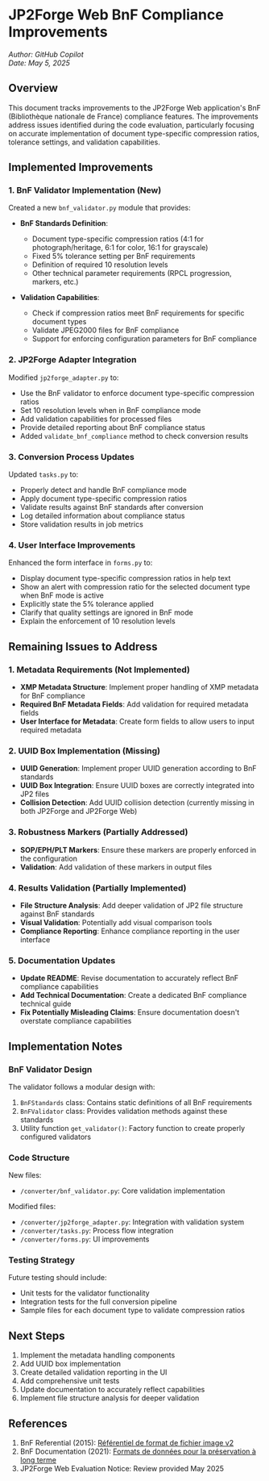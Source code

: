# JP2Forge Web BnF Compliance Improvements

*Author: GitHub Copilot  
Date: May 5, 2025*

## Overview

This document tracks improvements to the JP2Forge Web application's BnF (Bibliothèque nationale de France) compliance features. The improvements address issues identified during the code evaluation, particularly focusing on accurate implementation of document type-specific compression ratios, tolerance settings, and validation capabilities.

## Implemented Improvements

### 1. BnF Validator Implementation (New)

Created a new `bnf_validator.py` module that provides:

- **BnF Standards Definition**:
  - Document type-specific compression ratios (4:1 for photograph/heritage, 6:1 for color, 16:1 for grayscale)
  - Fixed 5% tolerance setting per BnF requirements
  - Definition of required 10 resolution levels
  - Other technical parameter requirements (RPCL progression, markers, etc.)

- **Validation Capabilities**:
  - Check if compression ratios meet BnF requirements for specific document types
  - Validate JPEG2000 files for BnF compliance
  - Support for enforcing configuration parameters for BnF compliance

### 2. JP2Forge Adapter Integration

Modified `jp2forge_adapter.py` to:

- Use the BnF validator to enforce document type-specific compression ratios
- Set 10 resolution levels when in BnF compliance mode
- Add validation capabilities for processed files
- Provide detailed reporting about BnF compliance status
- Added `validate_bnf_compliance` method to check conversion results

### 3. Conversion Process Updates

Updated `tasks.py` to:

- Properly detect and handle BnF compliance mode
- Apply document type-specific compression ratios
- Validate results against BnF standards after conversion
- Log detailed information about compliance status
- Store validation results in job metrics

### 4. User Interface Improvements

Enhanced the form interface in `forms.py` to:

- Display document type-specific compression ratios in help text
- Show an alert with compression ratio for the selected document type when BnF mode is active
- Explicitly state the 5% tolerance applied
- Clarify that quality settings are ignored in BnF mode
- Explain the enforcement of 10 resolution levels

## Remaining Issues to Address

### 1. Metadata Requirements (Not Implemented)

- **XMP Metadata Structure**: Implement proper handling of XMP metadata for BnF compliance
- **Required BnF Metadata Fields**: Add validation for required metadata fields
- **User Interface for Metadata**: Create form fields to allow users to input required metadata

### 2. UUID Box Implementation (Missing)

- **UUID Generation**: Implement proper UUID generation according to BnF standards
- **UUID Box Integration**: Ensure UUID boxes are correctly integrated into JP2 files
- **Collision Detection**: Add UUID collision detection (currently missing in both JP2Forge and JP2Forge Web)

### 3. Robustness Markers (Partially Addressed)

- **SOP/EPH/PLT Markers**: Ensure these markers are properly enforced in the configuration
- **Validation**: Add validation of these markers in output files

### 4. Results Validation (Partially Implemented)

- **File Structure Analysis**: Add deeper validation of JP2 file structure against BnF standards
- **Visual Validation**: Potentially add visual comparison tools
- **Compliance Reporting**: Enhance compliance reporting in the user interface

### 5. Documentation Updates

- **Update README**: Revise documentation to accurately reflect BnF compliance capabilities
- **Add Technical Documentation**: Create a dedicated BnF compliance technical guide
- **Fix Potentially Misleading Claims**: Ensure documentation doesn't overstate compliance capabilities

## Implementation Notes

### BnF Validator Design

The validator follows a modular design with:

1. `BnFStandards` class: Contains static definitions of all BnF requirements
2. `BnFValidator` class: Provides validation methods against these standards
3. Utility function `get_validator()`: Factory function to create properly configured validators

### Code Structure

New files:
- `/converter/bnf_validator.py`: Core validation implementation

Modified files:
- `/converter/jp2forge_adapter.py`: Integration with validation system
- `/converter/tasks.py`: Process flow integration
- `/converter/forms.py`: UI improvements

### Testing Strategy

Future testing should include:
- Unit tests for the validator functionality
- Integration tests for the full conversion pipeline
- Sample files for each document type to validate compression ratios

## Next Steps

1. Implement the metadata handling components
2. Add UUID box implementation
3. Create detailed validation reporting in the UI
4. Add comprehensive unit tests
5. Update documentation to accurately reflect capabilities
6. Implement file structure analysis for deeper validation

## References

1. BnF Referential (2015): [Référentiel de format de fichier image v2](https://www.bnf.fr/sites/default/files/2018-11/ref_num_fichier_image_v2.pdf)
2. BnF Documentation (2021): [Formats de données pour la préservation à long terme](https://www.bnf.fr/sites/default/files/2021-04/politiqueFormatsDePreservationBNF_20210408.pdf)
3. JP2Forge Web Evaluation Notice: Review provided May 2025